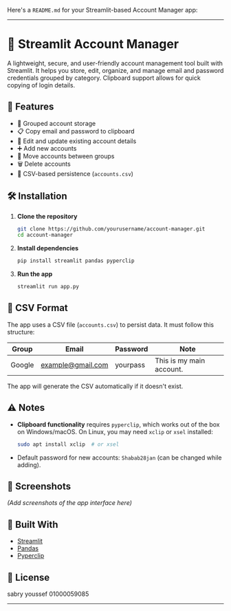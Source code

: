 Here's a `README.md` for your Streamlit-based Account Manager app:

---

# 🔐 Streamlit Account Manager

A lightweight, secure, and user-friendly account management tool built with Streamlit. It helps you store, edit, organize, and manage email and password credentials grouped by category. Clipboard support allows for quick copying of login details.

## 🚀 Features

* 📁 Grouped account storage
* 📋 Copy email and password to clipboard
* 📝 Edit and update existing account details
* ➕ Add new accounts
* 🔄 Move accounts between groups
* 🗑️ Delete accounts
* 💾 CSV-based persistence (`accounts.csv`)

## 🛠️ Installation

1. **Clone the repository**

   ```bash
   git clone https://github.com/yourusername/account-manager.git
   cd account-manager
   ```

2. **Install dependencies**

   ```bash
   pip install streamlit pandas pyperclip
   ```

3. **Run the app**

   ```bash
   streamlit run app.py
   ```

## 📂 CSV Format

The app uses a CSV file (`accounts.csv`) to persist data. It must follow this structure:

| Group  | Email                                         | Password | Note                     |
| ------ | --------------------------------------------- | -------- | ------------------------ |
| Google | [example@gmail.com](mailto:example@gmail.com) | yourpass | This is my main account. |

The app will generate the CSV automatically if it doesn't exist.

## ⚠️ Notes

* **Clipboard functionality** requires `pyperclip`, which works out of the box on Windows/macOS. On Linux, you may need `xclip` or `xsel` installed:

  ```bash
  sudo apt install xclip  # or xsel
  ```

* Default password for new accounts: `Shabab28jan` (can be changed while adding).

## 📸 Screenshots

*(Add screenshots of the app interface here)*

## 🧱 Built With

* [Streamlit](https://streamlit.io)
* [Pandas](https://pandas.pydata.org/)
* [Pyperclip](https://pypi.org/project/pyperclip/)

## 📄 License

sabry youssef
01000059085

---
